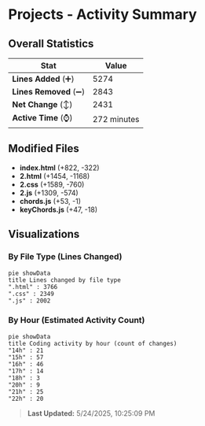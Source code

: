 # Projects - Activity Summary 

## Overall Statistics

| Stat                   | Value                                                             |
| ---------------------- | ----------------------------------------------------------------- |
| **Lines Added** (➕)   | 5274                                          |
| **Lines Removed** (➖) | 2843                                        |
| **Net Change** (↕)    | 2431                |
| **Active Time** (⌚)   | 272 minutes |


## Modified Files
- **index.html** (+822, -322)
- **2.html** (+1454, -1168)
- **2.css** (+1589, -760)
- **2.js** (+1309, -574)
- **chords.js** (+53, -1)
- **keyChords.js** (+47, -18)

## Visualizations

### By File Type (Lines Changed)

```mermaid
pie showData
title Lines changed by file type
".html" : 3766
".css" : 2349
".js" : 2002
```

### By Hour (Estimated Activity Count)

```mermaid
pie showData
title Coding activity by hour (count of changes)
"14h" : 21
"15h" : 57
"16h" : 46
"17h" : 14
"18h" : 3
"20h" : 9
"21h" : 25
"22h" : 20
```


> **Last Updated:** 5/24/2025, 10:25:09 PM